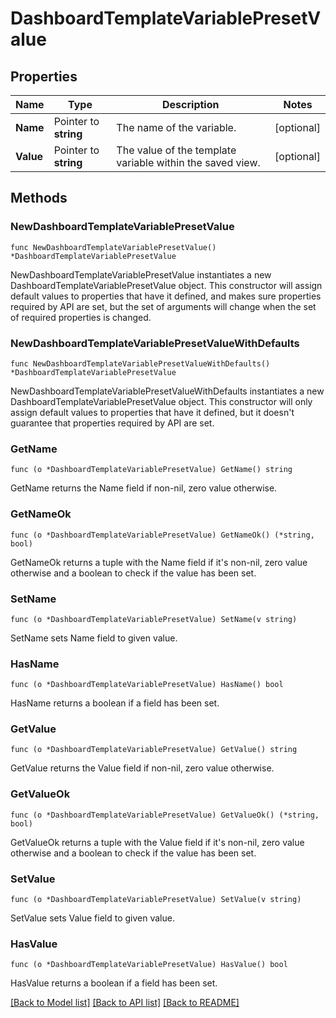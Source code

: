# DashboardTemplateVariablePresetValue

## Properties

| Name      | Type                  | Description                                               | Notes      |
| --------- | --------------------- | --------------------------------------------------------- | ---------- |
| **Name**  | Pointer to **string** | The name of the variable.                                 | [optional] |
| **Value** | Pointer to **string** | The value of the template variable within the saved view. | [optional] |

## Methods

### NewDashboardTemplateVariablePresetValue

`func NewDashboardTemplateVariablePresetValue() *DashboardTemplateVariablePresetValue`

NewDashboardTemplateVariablePresetValue instantiates a new DashboardTemplateVariablePresetValue object.
This constructor will assign default values to properties that have it defined,
and makes sure properties required by API are set, but the set of arguments
will change when the set of required properties is changed.

### NewDashboardTemplateVariablePresetValueWithDefaults

`func NewDashboardTemplateVariablePresetValueWithDefaults() *DashboardTemplateVariablePresetValue`

NewDashboardTemplateVariablePresetValueWithDefaults instantiates a new DashboardTemplateVariablePresetValue object.
This constructor will only assign default values to properties that have it defined,
but it doesn't guarantee that properties required by API are set.

### GetName

`func (o *DashboardTemplateVariablePresetValue) GetName() string`

GetName returns the Name field if non-nil, zero value otherwise.

### GetNameOk

`func (o *DashboardTemplateVariablePresetValue) GetNameOk() (*string, bool)`

GetNameOk returns a tuple with the Name field if it's non-nil, zero value otherwise
and a boolean to check if the value has been set.

### SetName

`func (o *DashboardTemplateVariablePresetValue) SetName(v string)`

SetName sets Name field to given value.

### HasName

`func (o *DashboardTemplateVariablePresetValue) HasName() bool`

HasName returns a boolean if a field has been set.

### GetValue

`func (o *DashboardTemplateVariablePresetValue) GetValue() string`

GetValue returns the Value field if non-nil, zero value otherwise.

### GetValueOk

`func (o *DashboardTemplateVariablePresetValue) GetValueOk() (*string, bool)`

GetValueOk returns a tuple with the Value field if it's non-nil, zero value otherwise
and a boolean to check if the value has been set.

### SetValue

`func (o *DashboardTemplateVariablePresetValue) SetValue(v string)`

SetValue sets Value field to given value.

### HasValue

`func (o *DashboardTemplateVariablePresetValue) HasValue() bool`

HasValue returns a boolean if a field has been set.

[[Back to Model list]](../README.md#documentation-for-models) [[Back to API list]](../README.md#documentation-for-api-endpoints) [[Back to README]](../README.md)
